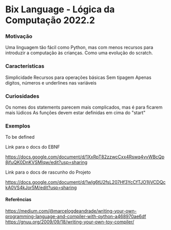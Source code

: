 # Bix Language - Lógica da Computação 2022.2

### Motivação
Uma linguagem tão fácil como Python, mas com menos recursos para introduzir a computação às crianças. Como uma evolução do scratch.

### Características
Simplicidade
Recursos para operações básicas
Sem tipagem
Apenas dígitos, números e underlines nas variáveis

### Curiosidades
Os nomes dos statements parecem mais complicados, mas é para ficarem mais lúdicos
As funções devem estar definidas em cima do "start"

### Exemplos
To be defined

Link para o docs do EBNF

https://docs.google.com/document/d/1XxRpT82zzwcCxx4Rswq4vvWBcQp8jfuQK0DnKVSMIqw/edit?usp=sharing

Link para o docs de rascunho do Projeto

https://docs.google.com/document/d/1wlg6tU2fsL207Hf3YcCfTJO1ljVCDQckA0VS4kJor5M/edit?usp=sharing

#### Referências
https://medium.com/@marcelogdeandrade/writing-your-own-programming-language-and-compiler-with-python-a468970ae6df 
https://gnuu.org/2009/09/18/writing-your-own-toy-compiler/ 
